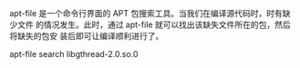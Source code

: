 apt-file 是一个命令行界面的 APT 包搜索工具。当我们在编译源代码时，时有缺少文件
的情况发生。此时，通过 apt-file 就可以找出该缺失文件所在的包，然后将缺失的包安
装后即可让编译顺利进行了。

apt-file search libgthread-2.0.so.0
